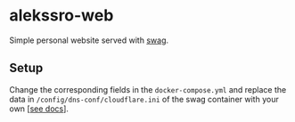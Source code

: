 # alekssro-web
Simple personal website served with [swag](https://docs.linuxserver.io/images/docker-swag).

## Setup

Change the corresponding fields in the `docker-compose.yml` and replace the data in `/config/dns-conf/cloudflare.ini` of the swag container with your own \[[see docs](https://docs.linuxserver.io/general/swag#create-container-via-dns-validation-with-a-wildcard-cert)\].
